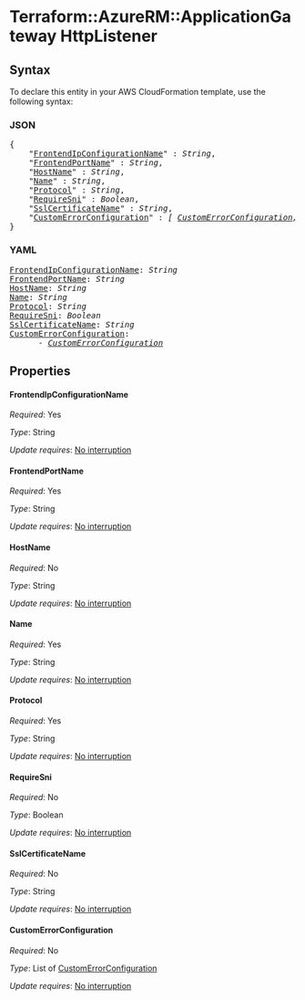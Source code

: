 # Terraform::AzureRM::ApplicationGateway HttpListener

## Syntax

To declare this entity in your AWS CloudFormation template, use the following syntax:

### JSON

<pre>
{
    "<a href="#frontendipconfigurationname" title="FrontendIpConfigurationName">FrontendIpConfigurationName</a>" : <i>String</i>,
    "<a href="#frontendportname" title="FrontendPortName">FrontendPortName</a>" : <i>String</i>,
    "<a href="#hostname" title="HostName">HostName</a>" : <i>String</i>,
    "<a href="#name" title="Name">Name</a>" : <i>String</i>,
    "<a href="#protocol" title="Protocol">Protocol</a>" : <i>String</i>,
    "<a href="#requiresni" title="RequireSni">RequireSni</a>" : <i>Boolean</i>,
    "<a href="#sslcertificatename" title="SslCertificateName">SslCertificateName</a>" : <i>String</i>,
    "<a href="#customerrorconfiguration" title="CustomErrorConfiguration">CustomErrorConfiguration</a>" : <i>[ <a href="httplistener-customerrorconfiguration.md">CustomErrorConfiguration</a>, ... ]</i>
}
</pre>

### YAML

<pre>
<a href="#frontendipconfigurationname" title="FrontendIpConfigurationName">FrontendIpConfigurationName</a>: <i>String</i>
<a href="#frontendportname" title="FrontendPortName">FrontendPortName</a>: <i>String</i>
<a href="#hostname" title="HostName">HostName</a>: <i>String</i>
<a href="#name" title="Name">Name</a>: <i>String</i>
<a href="#protocol" title="Protocol">Protocol</a>: <i>String</i>
<a href="#requiresni" title="RequireSni">RequireSni</a>: <i>Boolean</i>
<a href="#sslcertificatename" title="SslCertificateName">SslCertificateName</a>: <i>String</i>
<a href="#customerrorconfiguration" title="CustomErrorConfiguration">CustomErrorConfiguration</a>: <i>
      - <a href="httplistener-customerrorconfiguration.md">CustomErrorConfiguration</a></i>
</pre>

## Properties

#### FrontendIpConfigurationName

_Required_: Yes

_Type_: String

_Update requires_: [No interruption](https://docs.aws.amazon.com/AWSCloudFormation/latest/UserGuide/using-cfn-updating-stacks-update-behaviors.html#update-no-interrupt)

#### FrontendPortName

_Required_: Yes

_Type_: String

_Update requires_: [No interruption](https://docs.aws.amazon.com/AWSCloudFormation/latest/UserGuide/using-cfn-updating-stacks-update-behaviors.html#update-no-interrupt)

#### HostName

_Required_: No

_Type_: String

_Update requires_: [No interruption](https://docs.aws.amazon.com/AWSCloudFormation/latest/UserGuide/using-cfn-updating-stacks-update-behaviors.html#update-no-interrupt)

#### Name

_Required_: Yes

_Type_: String

_Update requires_: [No interruption](https://docs.aws.amazon.com/AWSCloudFormation/latest/UserGuide/using-cfn-updating-stacks-update-behaviors.html#update-no-interrupt)

#### Protocol

_Required_: Yes

_Type_: String

_Update requires_: [No interruption](https://docs.aws.amazon.com/AWSCloudFormation/latest/UserGuide/using-cfn-updating-stacks-update-behaviors.html#update-no-interrupt)

#### RequireSni

_Required_: No

_Type_: Boolean

_Update requires_: [No interruption](https://docs.aws.amazon.com/AWSCloudFormation/latest/UserGuide/using-cfn-updating-stacks-update-behaviors.html#update-no-interrupt)

#### SslCertificateName

_Required_: No

_Type_: String

_Update requires_: [No interruption](https://docs.aws.amazon.com/AWSCloudFormation/latest/UserGuide/using-cfn-updating-stacks-update-behaviors.html#update-no-interrupt)

#### CustomErrorConfiguration

_Required_: No

_Type_: List of <a href="httplistener-customerrorconfiguration.md">CustomErrorConfiguration</a>

_Update requires_: [No interruption](https://docs.aws.amazon.com/AWSCloudFormation/latest/UserGuide/using-cfn-updating-stacks-update-behaviors.html#update-no-interrupt)

